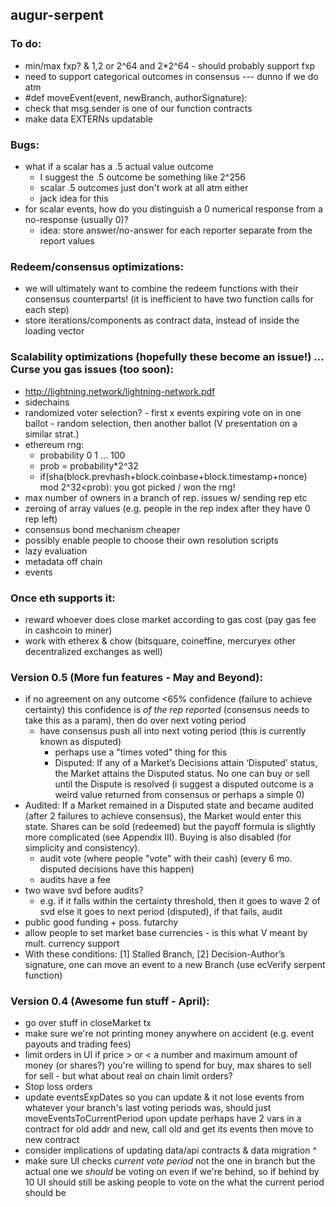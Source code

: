 augur-serpent
-------------

### To do:
- min/max fxp? & 1,2 or 2^64 and 2*2^64 - should probably support fxp
- need to support categorical outcomes in consensus --- dunno if we do atm
- #def moveEvent(event, newBranch, authorSignature):
- check that msg.sender is one of our function contracts
- make data EXTERNs updatable

### Bugs:
- what if a scalar has a .5 actual value outcome
  - I suggest the .5 outcome be something like 2^256
  - scalar .5 outcomes just don't work at all atm either
  - jack idea for this
- for scalar events, how do you distinguish a 0 numerical response from a no-response (usually 0)?
  - idea: store answer/no-answer for each reporter separate from the report values

### Redeem/consensus optimizations:
- we will ultimately want to combine the redeem functions with their consensus counterparts! (it is inefficient to have two function calls for each step)
- store iterations/components as contract data, instead of inside the loading vector

### Scalability optimizations (hopefully these become an issue!) ... Curse you gas issues (too soon):
- http://lightning.network/lightning-network.pdf
- sidechains
- randomized voter selection? - first x events expiring vote on in one ballot - random selection, then another ballot (V presentation on a similar strat.)
- ethereum rng:
  - probability 0 1 ... 100
  - prob = probability*2^32
  - if(sha(block.prevhash+block.coinbase+block.timestamp+nonce) mod 2^32<prob):
	   	you got picked / won the rng!
- max number of owners in a branch of rep. issues w/ sending rep etc
- zeroing of array values (e.g. people in the rep index after they have 0 rep left)
- consensus bond mechanism cheaper
- possibly enable people to choose their own resolution scripts
- lazy evaluation
- metadata off chain
- events

### Once eth supports it:
- reward whoever does close market according to gas cost (pay gas fee in cashcoin to miner)
- work with etherex & chow (bitsquare, coineffine, mercuryex other decentralized exchanges as well)

### Version 0.5 (More fun features - May and Beyond):
- if no agreement on any outcome <65% confidence (failure to achieve certainty) this confidence is *of the rep reported* (consensus needs to take this as a param), then do over next voting period
  - have consensus push all into next voting period (this is currently known as disputed)
    - perhaps use a "times voted" thing for this
    - Disputed: If any of a Market’s Decisions attain ‘Disputed’ status, the Market attains the Disputed status. No one can buy or sell until the Dispute is resolved (i suggest a disputed outcome is a weird value returned from consensus or perhaps a simple 0)
- Audited: If a Market remained in a Disputed state and became audited (after 2 failures to achieve consensus), the Market would enter this state. Shares can be sold (redeemed) but the payoff formula is slightly more complicated (see Appendix III). Buying is also disabled (for simplicity and consistency).
  - audit vote (where people "vote" with their cash) (every 6 mo. disputed decisions have this happen)
  - audits have a fee
- two wave svd before audits?
  - e.g. if it falls within the certainty threshold, then it goes to wave 2 of svd else it goes to next period (disputed), if that fails, audit
- public good funding + poss. futarchy
- allow people to set market base currencies - is this what V meant by mult. currency support
- With these conditions: [1] Stalled Branch, [2] Decision-Author’s signature, one can move an event to a new Branch (use ecVerify serpent function)

### Version 0.4 (Awesome fun stuff - April):
- go over stuff in closeMarket tx
- make sure we're not printing money anywhere on accident (e.g. event payouts and trading fees)
- limit orders in UI if price > or < a number and maximum amount of money (or shares?) you're willing to spend for buy, max shares to sell for sell - but what about real on chain limit orders?
- Stop loss orders
- update eventsExpDates so you can update & it not lose events from whatever your branch's last voting periods was, should just moveEventsToCurrentPeriod upon update perhaps have 2 vars in a contract for old addr and new, call old and get its events then move to new contract
- consider implications of updating data/api contracts & data migration ^
- make sure UI checks _current vote period_ not the one in branch but the actual one we _should_ be voting on even if we're behind, so if behind by 10 UI should still be asking people to vote on the what the current period should be 
